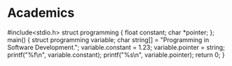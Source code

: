# Academics
#include<stdio.h>
struct programming
{
float constant;
char *pointer;
};
main()
{
struct programming variable;
char string[] = "Programming in Software Development.";
variable.constant = 1.23;
variable.pointer = string;
printf("%f\n", variable.constant);
printf("%s\n", variable.pointer);
return 0;
}
